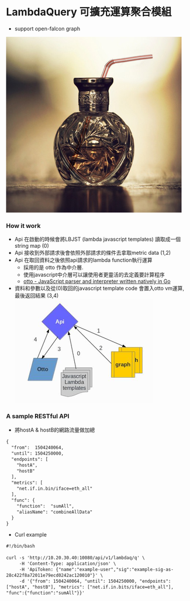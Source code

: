 # LambdaQuery 可擴充運算聚合模組
* support open-falcon graph

![](./docs/lambdaQuery.jpg)


### How it work
* Api 在啟動的時候會將LBJST (lambda javascript templates) 讀取成一個string map (0)
* Api 接收到外部請求後會依照外部請求的條件去拿取metric data (1,2)
* Api 在取回資料之後依照api請求的lambda function執行運算
  * 採用的是 otto 作為中介層.
  * 使用javascript中介層可以讓使用者更靈活的去定義要計算程序
  * [otto - JavaScript parser and interpreter written natively in Go](https://github.com/robertkrimen/otto)
* 資料和參數以及從(0)取回的javascript template code 會置入otto vm運算, 最後返回結果 (3,4)
![](./docs/concpet.jpg)


### A sample RESTful API
* 將hostA & hostB的網路流量做加總
```
{
  "from":  1504240064,
  "until": 1504250000,
  "endpoints": [
    "hostA",
    "hostB"
  ],
  "metrics": [
    "net.if.in.bin/iface=eth_all"
  ],
  "func": {
    "function":  "sumAll",
    "aliasName": "combineAllData"
  }
}
```

* Curl example
```
#!/bin/bash

curl -s 'http://10.20.30.40:10080/api/v1/lambdaq/q' \
     -H 'Content-Type: application/json' \
     -H 'ApiToken: {"name":"example-user","sig":"example-sig-as-28c422f8a72011e79ecd0242ac120010"}' \
     -d '{"from": 1504240064, "until": 1504250000, "endpoints": ["hostA", "hostB"], "metrics": ["net.if.in.bits/iface=eth_all"], "func":{"function":"sumAll"}}'

```
